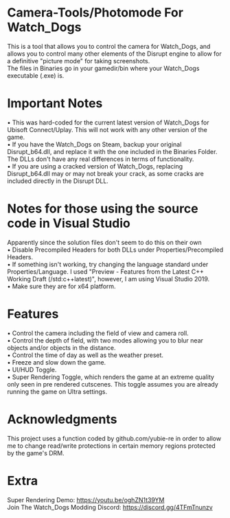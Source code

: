 # Camera-Tools/Photomode For Watch_Dogs
This is a tool that allows you to control the camera for Watch_Dogs, and allows you to control many other elements of the Disrupt engine to allow for a definitive "picture mode" for taking screenshots. <br /> 
The files in Binaries go in your gamedir/bin where your Watch_Dogs executable (.exe) is. 
# Important Notes
• This was hard-coded for the current latest version of Watch_Dogs for Ubisoft Connect/Uplay. This will not work with any other version of the game. <br /> 
• If you have the Watch_Dogs on Steam, backup your original Disrupt_b64.dll, and replace it with the one included in the Binaries Folder. The DLLs don't have any real differences in terms of functionality.  <br /> 
• If you are using a cracked version of Watch_Dogs, replacing Disrupt_b64.dll may or may not break your crack, as some cracks are included directly in the Disrupt DLL.
# Notes for those using the source code in Visual Studio
Apparently since the solution files don't seem to do this on their own  <br /> 
• Disable Precompiled Headers for both DLLs under Properties/Precompiled Headers.  <br /> 
• If something isn't working, try changing the language standard under Properties/Language. I used "Preview - Features from the Latest C++ Working Draft (/std:c++latest)", however, I am using Visual Studio 2019.  <br /> 
• Make sure they are for x64 platform. 
# Features
• Control the camera including the field of view and camera roll. <br /> 
• Control the depth of field, with two modes allowing you to blur near objects and/or objects in the distance. <br /> 
• Control the time of day as well as the weather preset. <br /> 
• Freeze and slow down the game. <br /> 
• UI/HUD Toggle.  <br /> 
• Super Rendering Toggle, which renders the game at an extreme quality only seen in pre rendered cutscenes. This toggle assumes you are already running the game on Ultra settings.
# Acknowledgments
This project uses a function coded by github.com/yubie-re in order to allow me to change read/write protections in certain memory regions protected by the game's DRM. 
# Extra
Super Rendering Demo: https://youtu.be/oghZN1t39YM  <br />
Join The Watch_Dogs Modding Discord: https://discord.gg/4TFmTnunzv
